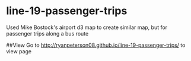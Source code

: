 # line-19-passenger-trips
Used Mike Bostock's airport d3 map to create similar map, but for passenger trips along a bus route

##View
Go to http://ryanpeterson08.github.io/line-19-passenger-trips/ to view page
